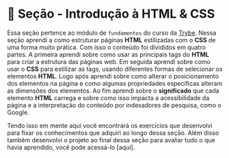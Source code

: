 # :paperclip: Seção - Introdução à HTML & CSS

Essa seção pertence ao módulo de `fundamentos` do curso da [Trybe](https://www.betrybe.com/). Nessa seção aprendi a como estruturar páginas **HTML** estilizadas com o **CSS** de uma forma muito prática. Com isso o conteúdo foi divididos em quatro partes. A primeira aprendi sobre como usar as principais tags do **HTML** para criar a estrutura das páginas web. Em seguida aprendi sobre como usar o **CSS** para estilizar as tags, usando diferentes formas de selecionar os elementos **HTML**. Logo após aprendi sobre como alterar o posicionamento dos elementos na página e como algumas propriedades específicas alteram as dimensões dos elementos. Ao fim aprendi sobre o **significado** que cada elemento **HTML** carrega e sobre como isso impacta a acessibilidade da página e a interpretação do conteúdo por indexadores de pesquisa, como o Google.

Tendo isso em mente aqui você encontrará os exercícios que desenvolvi para fixar os conhecimentos que adquiri ao longo dessa seção. Além disso também desenvolvi o projeto ao final dessa seção para avaliar tudo o que havia aprendido, você pode acessá-lo [aqui].
